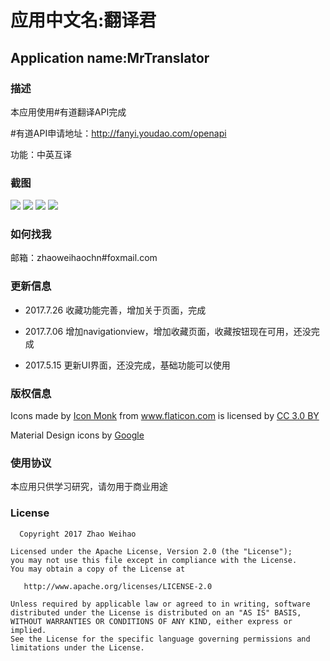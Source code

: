 
# 应用中文名:翻译君
## Application name:MrTranslator

### 描述

本应用使用#有道翻译API完成

#有道API申请地址：http://fanyi.youdao.com/openapi

功能：中英互译





### 截图
![](https://github.com/zhaoweihaoChina/MrTranslator/blob/master/screenshots/one.jpg)
![](https://github.com/zhaoweihaoChina/MrTranslator/blob/master/screenshots/two.jpg)
![](https://github.com/zhaoweihaoChina/MrTranslator/blob/master/screenshots/three.jpg)
![](https://github.com/zhaoweihaoChina/MrTranslator/blob/master/screenshots/four.jpg)



### 如何找我


邮箱：zhaoweihaochn#foxmail.com


### 更新信息

- 2017.7.26 收藏功能完善，增加关于页面，完成


- 2017.7.06 增加navigationview，增加收藏页面，收藏按钮现在可用，还没完成


- 2017.5.15 更新UI界面，还没完成，基础功能可以使用

### 版权信息

<div>Icons made by <a href="https://www.flaticon.com/authors/icon-monk" title="Icon Monk">Icon Monk</a> from <a href="https://www.flaticon.com/" title="Flaticon">www.flaticon.com</a> is licensed by <a href="http://creativecommons.org/licenses/by/3.0/" title="Creative Commons BY 3.0" target="_blank">CC 3.0 BY</a></div>

Material Design icons by [Google](https://github.com/google/material-design-icons)



### 使用协议

本应用只供学习研究，请勿用于商业用途

### License


      Copyright 2017 Zhao Weihao

    Licensed under the Apache License, Version 2.0 (the "License");
    you may not use this file except in compliance with the License.
    You may obtain a copy of the License at
    
       http://www.apache.org/licenses/LICENSE-2.0
    
    Unless required by applicable law or agreed to in writing, software
    distributed under the License is distributed on an "AS IS" BASIS,
    WITHOUT WARRANTIES OR CONDITIONS OF ANY KIND, either express or implied.
    See the License for the specific language governing permissions and
    limitations under the License.

